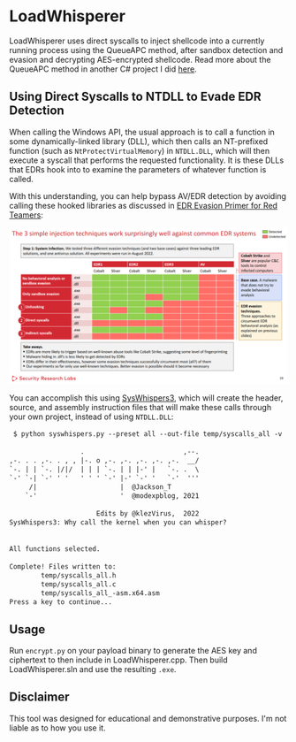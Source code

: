 # LoadWhisperer
LoadWhisperer uses direct syscalls to inject shellcode into a currently running process using the QueueAPC method, after sandbox detection and evasion and decrypting AES-encrypted shellcode. Read more about the QueueAPC method in another C# project I did [here](https://github.com/lemmyz4n3771/QueueUserAPC-ProcInjection).

## Using Direct Syscalls to NTDLL to Evade EDR Detection
When calling the Windows API, the usual approach is to call a function in some dynamically-linked library (DLL), which then calls an NT-prefixed function (such as `NtProtectVirtualMemory`) in `NTDLL.DLL`, which will then execute a syscall that performs the requested functionality. It is these DLLs that EDRs hook into to examine the parameters of whatever function is called. 

With this understanding, you can help bypass AV/EDR detection by avoiding calling these hooked libraries as discussed in [EDR Evasion Primer for Red Teamers](https://conference.hitb.org/hitbsecconf2022sin/materials/D1T1%20-%20EDR%20Evasion%20Primer%20for%20Red%20Teamers%20-%20Karsten%20Nohl%20&%20Jorge%20Gimenez.pdf):

![injection_technique](injection_techniques.png)

You can accomplish this using [SysWhispers3](https://github.com/klezVirus/SysWhispers3), which will create the header, source, and assembly instruction files that will make these calls through your own project, instead of using `NTDLL.DLL`:

```
 $ python syswhispers.py --preset all --out-file temp/syscalls_all -v
                                                       
                  .                         ,--.       
,-. . . ,-. . , , |-. o ,-. ,-. ,-. ,-. ,-.  __/       
`-. | | `-. |/|/  | | | `-. | | |-' |   `-. .  \      
`-' `-| `-' ' '   ' ' ' `-' |-' `-' '   `-'  '''       
     /|                     |  @Jackson_T              
    `-'                     '  @modexpblog, 2021       

                      Edits by @klezVirus,  2022       
SysWhispers3: Why call the kernel when you can whisper?


All functions selected.

Complete! Files written to:
        temp/syscalls_all.h
        temp/syscalls_all.c
        temp/syscalls_all_-asm.x64.asm
Press a key to continue...
```

## Usage
Run `encrypt.py` on your payload binary to generate the AES key and ciphertext to then include in LoadWhisperer.cpp. Then build LoadWhisperer.sln and use the resulting `.exe`.


## Disclaimer
This tool was designed for educational and demonstrative purposes. I'm not liable as to how you use it.